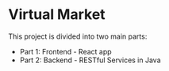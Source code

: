 # Virtual Market

This project is divided into two main parts:
- Part 1: Frontend - React app
- Part 2: Backend - RESTful Services in Java
